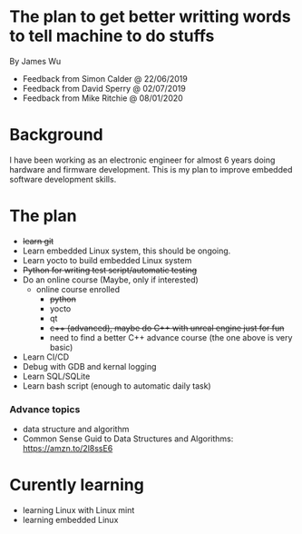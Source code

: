 # The plan to get better writting words to tell machine to do stuffs
By James Wu
- Feedback from Simon Calder @ 22/06/2019
- Feedback from David Sperry @ 02/07/2019
- Feedback from Mike Ritchie @ 08/01/2020

# Background
I have been working as an electronic engineer for almost 6 years doing hardware and firmware development. This is my plan to improve embedded software development skills.

# The plan
- ~~learn git~~
- Learn embedded Linux system, this should be ongoing.
- Learn yocto to build embedded Linux system
- ~~Python for writing test script/automatic testing~~
- Do an online course (Maybe, only if interested)
   - online course enrolled
     - ~~python~~
     - yocto
     - qt
     - ~~c++ (advanced), maybe do C++ with unreal engine just for fun~~
     - need to find a better C++ advance course (the one above is very basic)
- Learn CI/CD
- Debug with GDB and kernal logging
- Learn SQL/SQLite
- Learn bash script (enough to automatic daily task)

### Advance topics
- data structure and algorithm
- Common Sense Guid to Data Structures and Algorithms: https://amzn.to/2l8ssE6

# Curently learning
- learning Linux with Linux mint
- learning embedded Linux



